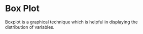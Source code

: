 # Box Plot

Boxplot is a graphical technique which is helpful in displaying the distribution of variables.